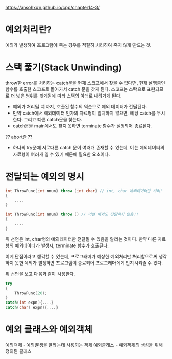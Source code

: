 https://ansohxxn.github.io/cpp/chapter14-3/

# 예외처리란?

예외가 발생하여 프로그램이 죽는 경우를 적절히 처리하여
죽지 않게 만드는 것.

# 스택 풀기(Stack Unwinding)

throw한 error를 처리하는 catch문을 현재 스코프에서 찾을 수 없다면,
현재 실행중인 함수를 호출한 스코프로 돌아가서 catch 문을 찾게 된다.
스코프는 스택으로 표현되므로 더 넓은 범위를 찾게됨에 따라 스택의 아래로 내려가게 된다.

- 예외가 처리될 떄 까지, 호출된 함수의 역순으로 예외 데이터가 전달된다.
- 만약 catch에서 예외데이터 인자의 자료형이 일치하지 않으면, 해당 catch를 무시한다.
	그리고 다른 catch문을 찾는다.
- catch문을 main에서도 찾지 못하면 terminate 함수가 실행되어 종료된다.

?? abort란 ??

- 하나의 try문에 서로다른 catch 문이 여러개 존재할 수 있는데,
	이는 예외데이터의 자료형이 여러개 일 수 있기 때문에 필요한 요소이다.

# 전달되는 예외의 명시

```C++
int ThrowFunc(int nnum) throw (int char) // int, char 예외데이터만 처리!
{
	....
}

int ThrowFunc(int nnum) throw () // 어떤 예외도 전달하지 않음!!
{
	....
}
```
위 선언은 int, char형의 예외데이터만 전달될 수 있음을 알리는 것이다.
만약 다른 자료형의 예외데이터가 발생시, terminate 함수가 호출된다.

이게 단점이라고 생각할 수 있는데, 프로그래머가 예상한 예외처리만 처리함으로써
생각하지 못한 예외가 발생하면 프로그램이 종료되어 프로그래머에게 인지시켜줄 수 있다.


위 선언을 보고 다음과 같이 사용한다.
```C++
try
{
	ThrowFunc(20);
}
catch(int expn){....}
catch(char) expn){....}
```

# 예외 클래스와 예외객체

예외객체  - 예외발생을 알리는데 사용되는 객체
예외클래스 - 예외객체의 생성을 위해 정의된 클래스